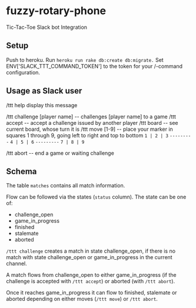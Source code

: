 # fuzzy-rotary-phone
Tic-Tac-Toe Slack bot Integration

## Setup
Push to heroku.
Run `heroku run rake db:create db:migrate.`
Set ENV['SLACK_TTT_COMMAND_TOKEN'] to the token for your /-command
configuration.

## Usage as Slack user
/ttt help display this message

/ttt challenge [player name] -- challenges [player name] to a game
/ttt accept -- accept a challenge issued by another player
/ttt board -- see current board, whose turn it is
/ttt move [1-9] -- place your marker in squares 1 through 9, going
   left to right and top to bottom
   `1 | 2 | 3`
   `---------`
   `4 | 5 | 6`
   `---------`
   `7 | 8 | 9`

/ttt abort -- end a game or waiting challenge

## Schema
The table `matches` contains all match information.

Flow can be followed via the states (`status` column).
The state can be one of:
- challenge_open
- game_in_progress
- finished
- stalemate
- aborted

`/ttt challenge` creates a match in state challenge_open, if there is no match
with state challenge_open or game_in_progress in the current channel.

A match flows from challenge_open to either game_in_progress (if the challenge
is accepted with `/ttt accept`) or aborted (with `/ttt abort`).

Once it reaches game_in_progress it can flow to finished, stalemate
or aborted depending on either moves (`/ttt move`) or `/ttt abort`.

